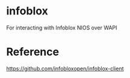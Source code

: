 # infoblox
For interacting with Infoblox NIOS over WAPI

# Reference
https://github.com/infobloxopen/infoblox-client
